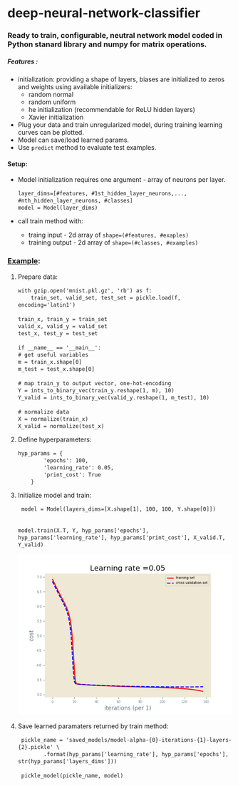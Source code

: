 # deep-neural-network-classifier 
### Ready to train, configurable, neutral network model coded in Python stanard library and numpy for matrix operations.

##### Features :
- initialization: providing a shape of layers, biases are initialized to zeros and weights using available initializers:
    - random normal
    - random uniform
    - he initialization (recommendable for ReLU hidden layers)
    - Xavier initialization
- Plug your data and train unregularized model, during training learning curves can be plotted.
- Model can save/load learned params. 
- Use ```predict``` method to evaluate test examples.


#### Setup:
- Model initialization requires one argument - array of neurons per layer. 
    ```
    layer_dims=[#features, #1st_hidden_layer_neurons,..., #nth_hidden_layer_neurons, #classes]
    model = Model(layer_dims)
    ```

- call train method with: 
    - traing input - 2d array of ```shape=(#features, #exaples)```
    - training output - 2d array of ```shape=(#classes, #examples)```  
    
### [Example](https://github.com/BRadTone/deep-neural-network-classifier/tree/master/example):

1. Prepare data:
    ```
    with gzip.open('mnist.pkl.gz', 'rb') as f:
        train_set, valid_set, test_set = pickle.load(f, encoding='latin1')
    
    train_x, train_y = train_set
    valid_x, valid_y = valid_set
    test_x, test_y = test_set
    
    if __name__ == '__main__':
    # get useful variables
    m = train_x.shape[0]
    m_test = test_x.shape[0]
    
    # map train_y to output vector, one-hot-encoding
    Y = ints_to_binary_vec(train_y.reshape(1, m), 10)
    Y_valid = ints_to_binary_vec(valid_y.reshape(1, m_test), 10)
    
    # normalize data
    X = normalize(train_x)
    X_valid = normalize(test_x)
    ```
    
2. Define hyperparameters:
    ```
    hyp_params = {
            'epochs': 100,
            'learning_rate': 0.05,
            'print_cost': True
        }
    ```

3. Initialize model and train:
    ```
     model = Model(layers_dims=[X.shape[1], 100, 100, Y.shape[0]])

    
    model.train(X.T, Y, hyp_params['epochs'], hyp_params['learning_rate'], hyp_params['print_cost'], X_valid.T, Y_valid)
    ```
    ![Watch learning curves during iterations](example/learning_curve_example.png) 
    
4. Save learned paramaters returned by train method:
    ```
     pickle_name = 'saved_models/model-alpha-{0}-iterations-{1}-layers-{2}.pickle' \
            .format(hyp_params['learning_rate'], hyp_params['epochs'], str(hyp_params['layers_dims']))
    
     pickle_model(pickle_name, model)
    ```
